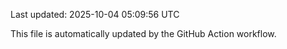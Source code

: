 Last updated: 2025-10-04 05:09:56 UTC

This file is automatically updated by the GitHub Action workflow.
